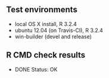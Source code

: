 ## Test environments
* local OS X install, R 3.2.4
* ubuntu 12.04 (on Travis-CI), R 3.2.4
* win-builder (devel and release)

## R CMD check results
* DONE
Status: OK
